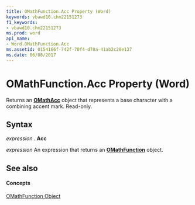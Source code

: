 ```yaml
---
title: OMathFunction.Acc Property (Word)
keywords: vbawd10.chm22151273
f1_keywords:
- vbawd10.chm22151273
ms.prod: word
api_name:
- Word.OMathFunction.Acc
ms.assetid: 0154166f-742f-70f4-d78a-41ab2c28e137
ms.date: 06/08/2017
---
```



# OMathFunction.Acc Property (Word)

Returns an  **[OMathAcc](omathacc-object-word.md)** object that represents a base character with a combining accent mark. Read-only.


## Syntax

 _expression_ . **Acc**

 _expression_ An expression that returns an **[OMathFunction](omathfunction-object-word.md)** object.


## See also


#### Concepts


[OMathFunction Object](omathfunction-object-word.md)

